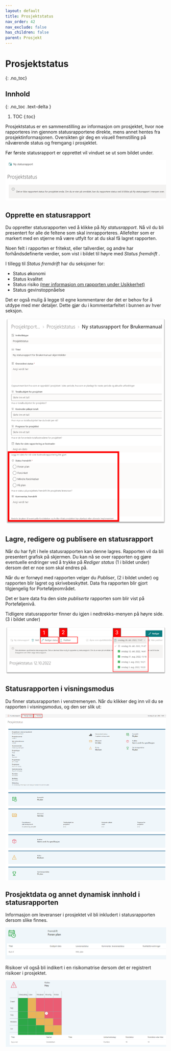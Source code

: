 ```yaml
---
layout: default
title: Prosjektstatus
nav_order: 42
nav_exclude: false
has_children: false
parent: Prosjekt
---
```


# Prosjektstatus
{: .no_toc}

## Innhold
{: .no_toc .text-delta }

1. TOC
{:toc}

Prosjektstatus er en sammenstilling av informasjon om prosjektet, hvor noe rapporteres inn gjennom statusrapportene direkte, mens annet hentes fra prosjektinformasjonen. Oversikten gir deg en visuell fremstilling på nåværende status og fremgang i prosjektet.

Før første statusrapport er opprettet vil vinduet se ut som bildet under.

![](./media/nystatusrapport.png)

## Opprette en statusrapport

Du oppretter statusrapporten ved å klikke på *Ny statusrapport*. Nå vil du bli presentert for alle de feltene som skal innrapporteres. Allefelter som er markert med en stjerne må være utfylt for at du skal få lagret rapporten.

Noen felt i rapporten er fritekst, eller tallverdier, og andre har forhåndsdefinerte verdier, som vist i bildet til høyre med *Status fremdrift* .

I tillegg til *Status fremdrift* har du seksjoner for:

  - Status økonomi
  - Status kvalitet
  - Status risiko [(mer informasjon om rapporten under Usikkerhet)](./4.4.5%20Usikkerhet.md)
  - Status gevinstoppnåelse

Det er også mulig å legge til egne kommentarer der det er behov for å utdype med mer detaljer. Dette gjør du i kommentarfeltet i bunnen av hver seksjon.

![](./media/kommentarfremdrift.png)

## Lagre, redigere og publisere en statusrapport

Når du har fylt i hele statusrapporten kan denne lagres. Rapporten vil da bli presentert grafisk på skjermen. Du kan nå se over rapporten og gjøre eventuelle endringer ved å trykke på *Rediger status* (1 i bildet under) dersom det er noe som skal endres på.

Når du er fornøyd med rapporten velger du *Publiser*, (2 i bildet under) og rapporten blir lagret og skrivebeskyttet. Data fra rapporten blir gjort tilgjengelig for Porteføljeområdet.

Det er bare data fra den siste *publiserte* rapporten som blir vist på Porteføljenivå.

Tidligere statusrapporter finner du igjen i nedtrekks-menyen på høyre side. (3 i bildet under)

![](./media/redigerstatusprosjektinformasjon.png) 

## Statusrapporten i visningsmodus

Du finner statusrapporten i venstremenyen. Når du klikker deg inn vil du se rapporten i visningsmodus, og den ser slik ut:

![](./media/image53.png)

## Prosjektdata og annet dynamisk innhold i statusrapporten

Informasjon om leveranser i prosjektet vil bli inkludert i
statusrapporten dersom slike finnes.

![](./media/image54.png)

Risikoer vil også bli indikert i en risikomatrise dersom det er
registrert risikoer i prosjektet.

![](./media/image55.png)
